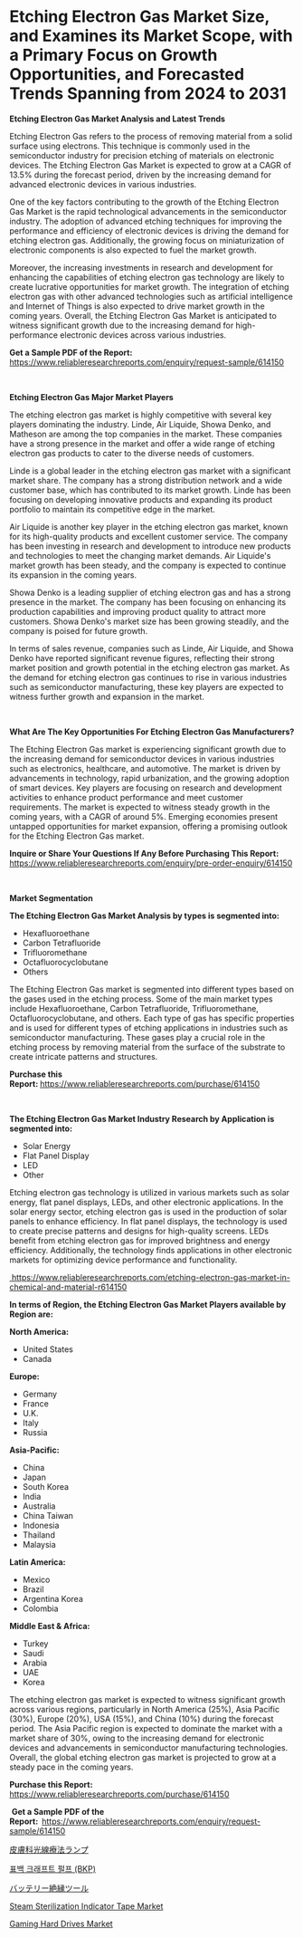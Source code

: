 <p><h1>Etching Electron Gas Market Size, and Examines its Market Scope, with a Primary Focus on Growth Opportunities, and Forecasted Trends Spanning from 2024 to 2031</h1></p><p><strong>Etching Electron Gas Market Analysis and Latest Trends</strong></p>
<p><p>Etching Electron Gas refers to the process of removing material from a solid surface using electrons. This technique is commonly used in the semiconductor industry for precision etching of materials on electronic devices. The Etching Electron Gas Market is expected to grow at a CAGR of 13.5% during the forecast period, driven by the increasing demand for advanced electronic devices in various industries.</p><p>One of the key factors contributing to the growth of the Etching Electron Gas Market is the rapid technological advancements in the semiconductor industry. The adoption of advanced etching techniques for improving the performance and efficiency of electronic devices is driving the demand for etching electron gas. Additionally, the growing focus on miniaturization of electronic components is also expected to fuel the market growth.</p><p>Moreover, the increasing investments in research and development for enhancing the capabilities of etching electron gas technology are likely to create lucrative opportunities for market growth. The integration of etching electron gas with other advanced technologies such as artificial intelligence and Internet of Things is also expected to drive market growth in the coming years. Overall, the Etching Electron Gas Market is anticipated to witness significant growth due to the increasing demand for high-performance electronic devices across various industries.</p></p>
<p><strong>Get a Sample PDF of the Report:&nbsp;</strong> <a href="https://www.reliableresearchreports.com/enquiry/request-sample/614150">https://www.reliableresearchreports.com/enquiry/request-sample/614150</a></p>
<p>&nbsp;</p>
<p><strong>Etching Electron Gas Major Market Players</strong></p>
<p><p>The etching electron gas market is highly competitive with several key players dominating the industry. Linde, Air Liquide, Showa Denko, and Matheson are among the top companies in the market. These companies have a strong presence in the market and offer a wide range of etching electron gas products to cater to the diverse needs of customers.</p><p>Linde is a global leader in the etching electron gas market with a significant market share. The company has a strong distribution network and a wide customer base, which has contributed to its market growth. Linde has been focusing on developing innovative products and expanding its product portfolio to maintain its competitive edge in the market.</p><p>Air Liquide is another key player in the etching electron gas market, known for its high-quality products and excellent customer service. The company has been investing in research and development to introduce new products and technologies to meet the changing market demands. Air Liquide's market growth has been steady, and the company is expected to continue its expansion in the coming years.</p><p>Showa Denko is a leading supplier of etching electron gas and has a strong presence in the market. The company has been focusing on enhancing its production capabilities and improving product quality to attract more customers. Showa Denko's market size has been growing steadily, and the company is poised for future growth.</p><p>In terms of sales revenue, companies such as Linde, Air Liquide, and Showa Denko have reported significant revenue figures, reflecting their strong market position and growth potential in the etching electron gas market. As the demand for etching electron gas continues to rise in various industries such as semiconductor manufacturing, these key players are expected to witness further growth and expansion in the market.</p></p>
<p>&nbsp;</p>
<p><strong>What Are The Key Opportunities For Etching Electron Gas Manufacturers?</strong></p>
<p><p>The Etching Electron Gas market is experiencing significant growth due to the increasing demand for semiconductor devices in various industries such as electronics, healthcare, and automotive. The market is driven by advancements in technology, rapid urbanization, and the growing adoption of smart devices. Key players are focusing on research and development activities to enhance product performance and meet customer requirements. The market is expected to witness steady growth in the coming years, with a CAGR of around 5%. Emerging economies present untapped opportunities for market expansion, offering a promising outlook for the Etching Electron Gas market.</p></p>
<p><strong>Inquire or Share Your Questions If Any Before Purchasing This Report:</strong> <a href="https://www.reliableresearchreports.com/enquiry/pre-order-enquiry/614150">https://www.reliableresearchreports.com/enquiry/pre-order-enquiry/614150</a></p>
<p>&nbsp;</p>
<p><strong>Market Segmentation</strong></p>
<p><strong>The Etching Electron Gas Market Analysis by types is segmented into:</strong></p>
<p><ul><li>Hexafluoroethane</li><li>Carbon Tetrafluoride</li><li>Trifluoromethane</li><li>Octafluorocyclobutane</li><li>Others</li></ul></p>
<p><p>The Etching Electron Gas market is segmented into different types based on the gases used in the etching process. Some of the main market types include Hexafluoroethane, Carbon Tetrafluoride, Trifluoromethane, Octafluorocyclobutane, and others. Each type of gas has specific properties and is used for different types of etching applications in industries such as semiconductor manufacturing. These gases play a crucial role in the etching process by removing material from the surface of the substrate to create intricate patterns and structures.</p></p>
<p><strong>Purchase this Report:&nbsp;</strong><a href="https://www.reliableresearchreports.com/purchase/614150">https://www.reliableresearchreports.com/purchase/614150</a></p>
<p>&nbsp;</p>
<p><strong>The Etching Electron Gas Market Industry Research by Application is segmented into:</strong></p>
<p><ul><li>Solar Energy</li><li>Flat Panel Display</li><li>LED</li><li>Other</li></ul></p>
<p><p>Etching electron gas technology is utilized in various markets such as solar energy, flat panel displays, LEDs, and other electronic applications. In the solar energy sector, etching electron gas is used in the production of solar panels to enhance efficiency. In flat panel displays, the technology is used to create precise patterns and designs for high-quality screens. LEDs benefit from etching electron gas for improved brightness and energy efficiency. Additionally, the technology finds applications in other electronic markets for optimizing device performance and functionality.</p></p>
<p><a href="https://www.reliableresearchreports.com/etching-electron-gas-market-in-chemical-and-material-r614150">&nbsp;https://www.reliableresearchreports.com/etching-electron-gas-market-in-chemical-and-material-r614150</a></p>
<p><strong>In terms of Region, the Etching Electron Gas Market Players available by Region are:</strong></p>
<p>
    <p> <strong> North America: </strong>
        <ul>
            <li>United States</li>
            <li>Canada</li>
        </ul>
        </p> 
    <p> <strong> Europe: </strong>
        <ul>
            <li>Germany</li>
            <li>France</li>
            <li>U.K.</li>
            <li>Italy</li>
            <li>Russia</li>
        </ul>
        </p> 
    <p> <strong> Asia-Pacific: </strong>
        <ul>
            <li>China</li>
            <li>Japan</li>
            <li>South Korea</li>
            <li>India</li>
            <li>Australia</li>
            <li>China Taiwan</li>
            <li>Indonesia</li>
            <li>Thailand</li>
            <li>Malaysia</li>
        </ul>
        </p> 
    <p> <strong> Latin America: </strong>
        <ul>
            <li>Mexico</li>
            <li>Brazil</li>
            <li>Argentina Korea</li>
            <li>Colombia</li>
        </ul>
        </p> 
    <p> <strong> Middle East & Africa: </strong>
        <ul>
            <li>Turkey</li>
            <li>Saudi</li>
            <li>Arabia</li>
            <li>UAE</li>
            <li>Korea</li>
        </ul>
    </p>
    </p>
<p><p>The etching electron gas market is expected to witness significant growth across various regions, particularly in North America (25%), Asia Pacific (30%), Europe (20%), USA (15%), and China (10%) during the forecast period. The Asia Pacific region is expected to dominate the market with a market share of 30%, owing to the increasing demand for electronic devices and advancements in semiconductor manufacturing technologies. Overall, the global etching electron gas market is projected to grow at a steady pace in the coming years.</p></p>
<p><strong>Purchase this Report: </strong><a href="https://www.reliableresearchreports.com/purchase/614150">https://www.reliableresearchreports.com/purchase/614150</a></p>
<p>&nbsp;<strong>Get a Sample PDF of the Report:&nbsp;&nbsp;</strong><a href="https://www.reliableresearchreports.com/enquiry/request-sample/614150">https://www.reliableresearchreports.com/enquiry/request-sample/614150</a></p>
<p><strong></strong></p>
<p><p><a href="https://github.com/dadanedu33/Market-Research-Report-List-1/blob/main/135213999776.md">皮膚科光線療法ランプ</a></p><p><a href="https://github.com/Tristiarton768456/Market-Research-Report-List-2/blob/main/693899991133.md">표백 크래프트 펄프 (BKP)</a></p><p><a href="https://github.com/ihabdkwlxs948/Market-Research-Report-List-2/blob/main/162796299775.md">バッテリー絶縁ツール</a></p><p><a href="https://github.com/gladysalidde/Market-Research-Report-List-1/blob/main/steam-sterilization-indicator-tape-market.md">Steam Sterilization Indicator Tape Market</a></p><p><a href="https://github.com/dimitrishawkinswaynenp91rgz/Market-Research-Report-List-2/blob/main/gaming-hard-drives-market.md">Gaming Hard Drives Market</a></p></p>